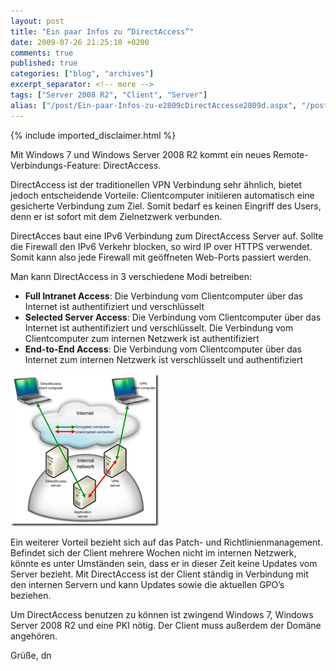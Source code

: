 ```yaml
---
layout: post
title: "Ein paar Infos zu “DirectAccess”"
date: 2009-07-26 21:25:10 +0200
comments: true
published: true
categories: ["blog", "archives"]
excerpt_separator: <!-- more -->
tags: ["Server 2008 R2", "Client", "Server"]
alias: ["/post/Ein-paar-Infos-zu-e2809cDirectAccesse2809d.aspx", "/post/ein-paar-infos-zu-e2809cdirectaccesse2809d.aspx"]
---
```

<!-- more -->
{% include imported_disclaimer.html %}
<p>Mit Windows 7 und Windows Server 2008 R2 kommt ein neues Remote-Verbindungs-Feature: DirectAccess. </p>  <p>DirectAccess ist der traditionellen VPN Verbindung sehr ähnlich, bietet jedoch entscheidende Vorteile: Clientcomputer initiieren automatisch eine gesicherte Verbindung zum Ziel. Somit bedarf es keinen Eingriff des Users, denn er ist sofort mit dem Zielnetzwerk verbunden. </p>  <p>DirectAcces baut eine IPv6 Verbindung zum DirectAccess Server auf. Sollte die Firewall den IPv6 Verkehr blocken, so wird IP over HTTPS verwendet. Somit kann also jede Firewall mit geöffneten Web-Ports passiert werden.</p>  <p>Man kann DirectAccess in 3 verschiedene Modi betreiben:</p>  <ul>   <li><strong>Full Intranet Access</strong>: Die Verbindung vom Clientcomputer über das Internet ist authentifiziert und verschlüsselt </li>    <li><strong>Selected Server Access</strong>: Die Verbindung vom Clientcomputer über das Internet ist authentifiziert und verschlüsselt. Die Verbindung vom Clientcomputer zum internen Netzwerk ist authentifiziert </li>    <li><strong>End-to-End Access</strong>: Die Verbindung vom Clientcomputer über das Internet zum internen Netzwerk ist verschlüsselt und authentifiziert </li> </ul>  <p><a href="/assets/image_10.png"><img style="border-right-width: 0px; display: inline; border-top-width: 0px; border-bottom-width: 0px; border-left-width: 0px" title="image" border="0" alt="image" src="/assets/image_thumb_10.png" width="237" height="244" /></a> </p>  <p>Ein weiterer Vorteil bezieht sich auf das Patch- und Richtlinienmanagement. Befindet sich der Client mehrere Wochen nicht im internen Netzwerk, könnte es unter Umständen sein, dass er in dieser Zeit keine Updates vom Server bezieht. Mit DirectAccess ist der Client ständig in Verbindung mit den internen Servern und kann Updates sowie die aktuellen GPO’s beziehen.</p>  <p>Um DirectAccess benutzen zu können ist zwingend Windows 7, Windows Server 2008 R2 und eine PKI nötig. Der Client muss außerdem der Domäne angehören.</p>  <p>Grüße, dn</p>
